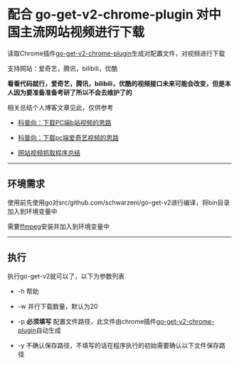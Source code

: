 # 配合 go-get-v2-chrome-plugin 对中国主流网站视频进行下载

读取Chrome插件[go-get-v2-chrome-plugin](https://github.com/schwarzeni/go-get-v2-chrome-plugin)生成对配置文件，对视频进行下载

支持网站：爱奇艺，腾讯，bilibili，优酷

**看看代码就行，爱奇艺，腾讯，bilibili，优酷的视频接口未来可能会改变，但是本人因为要准备准备考研了所以不会去维护了的**

相关总结个人博客文章见此，仅供参考

- [科普向：下载PC端b站视频的思路](http://blog.schwarzeni.com/2018/05/14/%E7%A7%91%E6%99%AE%E5%90%91%EF%BC%9A%E4%B8%8B%E8%BD%BDPC%E7%AB%AFb%E7%AB%99%E8%A7%86%E9%A2%91%E7%9A%84%E6%80%9D%E8%B7%AF/)

- [科普向：下载pc端爱奇艺视频的思路](http://blog.schwarzeni.com/2018/05/29/%E7%A7%91%E6%99%AE%E5%90%91%EF%BC%9A%E4%B8%8B%E8%BD%BDpc%E7%AB%AF%E7%88%B1%E5%A5%87%E8%89%BA%E8%A7%86%E9%A2%91%E7%9A%84%E6%80%9D%E8%B7%AF/)

- [网站视频抓取程序总结](http://blog.schwarzeni.com/2018/05/29/%E7%BD%91%E7%AB%99%E8%A7%86%E9%A2%91%E6%8A%93%E5%8F%96%E7%A8%8B%E5%BA%8F%E6%80%BB%E7%BB%93/)

---

## 环境需求

使用前先使用go对src/github.com/schwarzeni/go-get-v2进行编译，将bin目录加入到环境变量中

需要[ffmpeg](https://www.ffmpeg.org/download.html)安装并加入到环境变量中

---

## 执行

执行go-get-v2就可以了，以下为参数列表

- -h 帮助

- -w 并行下载数量，默认为20

- -p **必须填写** 配置文件路径，此文件由chrome插件[go-get-v2-chrome-plugin]()自动生成

- -y 不确认保存路径，不填写的话在程序执行的初始需要确认以下文件保存路径
